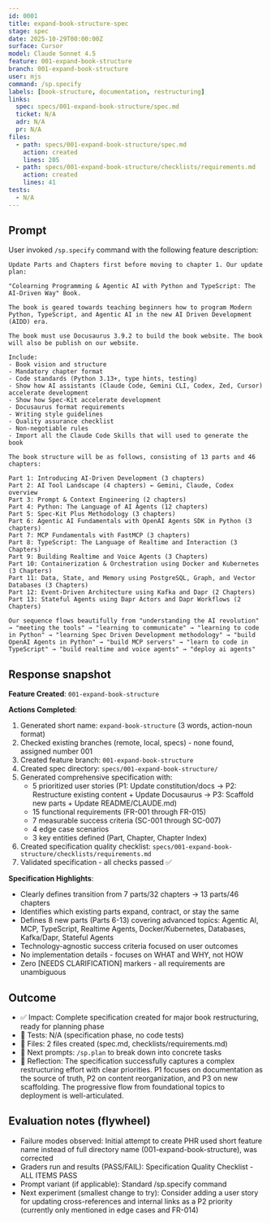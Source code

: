 ```yaml
---
id: 0001
title: expand-book-structure-spec
stage: spec
date: 2025-10-29T00:00:00Z
surface: Cursor
model: Claude Sonnet 4.5
feature: 001-expand-book-structure
branch: 001-expand-book-structure
user: mjs
command: /sp.specify
labels: [book-structure, documentation, restructuring]
links:
  spec: specs/001-expand-book-structure/spec.md
  ticket: N/A
  adr: N/A
  pr: N/A
files:
  - path: specs/001-expand-book-structure/spec.md
    action: created
    lines: 205
  - path: specs/001-expand-book-structure/checklists/requirements.md
    action: created
    lines: 41
tests:
  - N/A
---
```


## Prompt

User invoked `/sp.specify` command with the following feature description:

```
Update Parts and Chapters first before moving to chapter 1. Our update plan:

"Colearning Programming & Agentic AI with Python and TypeScript: The AI-Driven Way" Book.

The book is geared towards teaching beginners how to program Modern Python, TypeScript, and Agentic AI in the new AI Driven Development (AIDD) era.

The book must use Docusaurus 3.9.2 to build the book website. The book will also be publish on our website.

Include:
- Book vision and structure
- Mandatory chapter format
- Code standards (Python 3.13+, type hints, testing)
- Show how AI assistants (Claude Code, Gemini CLI, Codex, Zed, Cursor) accelerate development
- Show how Spec-Kit accelerate development
- Docusaurus format requirements
- Writing style guidelines
- Quality assurance checklist
- Non-negotiable rules
- Import all the Claude Code Skills that will used to generate the book

The book structure will be as follows, consisting of 13 parts and 46 chapters:

Part 1: Introducing AI-Driven Development (3 chapters)
Part 2: AI Tool Landscape (4 chapters) ← Gemini, Claude, Codex overview
Part 3: Prompt & Context Engineering (2 chapters)
Part 4: Python: The Language of AI Agents (12 chapters)
Part 5: Spec-Kit Plus Methodology (3 chapters)
Part 6: Agentic AI Fundamentals with OpenAI Agents SDK in Python (3 chapters)
Part 7: MCP Fundamentals with FastMCP (3 chapters)
Part 8: TypeScript: The Language of Realtime and Interaction (3 Chapters)
Part 9: Building Realtime and Voice Agents (3 Chapters)
Part 10: Containerization & Orchestration using Docker and Kubernetes (3 Chapters)
Part 11: Data, State, and Memory using PostgreSQL, Graph, and Vector Databases (3 Chapters)
Part 12: Event-Driven Architecture using Kafka and Dapr (2 Chapters)
Part 13: Stateful Agents using Dapr Actors and Dapr Workflows (2 Chapters)

Our sequence flows beautifully from "understanding the AI revolution" → "meeting the tools" → "learning to communicate" → "learning to code in Python" → "learning Spec Driven Development methodology" → "build OpenAI Agents in Python" → "build MCP servers" → "learn to code in TypeScript" → "build realtime and voice agents" → "deploy ai agents"
```

## Response snapshot

**Feature Created**: `001-expand-book-structure`

**Actions Completed**:
1. Generated short name: `expand-book-structure` (3 words, action-noun format)
2. Checked existing branches (remote, local, specs) - none found, assigned number 001
3. Created feature branch: `001-expand-book-structure`
4. Created spec directory: `specs/001-expand-book-structure/`
5. Generated comprehensive specification with:
   - 5 prioritized user stories (P1: Update constitution/docs → P2: Restructure existing content + Update Docusaurus → P3: Scaffold new parts + Update README/CLAUDE.md)
   - 15 functional requirements (FR-001 through FR-015)
   - 7 measurable success criteria (SC-001 through SC-007)
   - 4 edge case scenarios
   - 3 key entities defined (Part, Chapter, Chapter Index)
6. Created specification quality checklist: `specs/001-expand-book-structure/checklists/requirements.md`
7. Validated specification - all checks passed ✅

**Specification Highlights**:
- Clearly defines transition from 7 parts/32 chapters → 13 parts/46 chapters
- Identifies which existing parts expand, contract, or stay the same
- Defines 8 new parts (Parts 6-13) covering advanced topics: Agentic AI, MCP, TypeScript, Realtime Agents, Docker/Kubernetes, Databases, Kafka/Dapr, Stateful Agents
- Technology-agnostic success criteria focused on user outcomes
- No implementation details - focuses on WHAT and WHY, not HOW
- Zero [NEEDS CLARIFICATION] markers - all requirements are unambiguous

## Outcome

- ✅ Impact: Complete specification created for major book restructuring, ready for planning phase
- 🧪 Tests: N/A (specification phase, no code tests)
- 📁 Files: 2 files created (spec.md, checklists/requirements.md)
- 🔁 Next prompts: `/sp.plan` to break down into concrete tasks
- 🧠 Reflection: The specification successfully captures a complex restructuring effort with clear priorities. P1 focuses on documentation as the source of truth, P2 on content reorganization, and P3 on new scaffolding. The progressive flow from foundational topics to deployment is well-articulated.

## Evaluation notes (flywheel)

- Failure modes observed: Initial attempt to create PHR used short feature name instead of full directory name (001-expand-book-structure), was corrected
- Graders run and results (PASS/FAIL): Specification Quality Checklist - ALL ITEMS PASS
- Prompt variant (if applicable): Standard /sp.specify command
- Next experiment (smallest change to try): Consider adding a user story for updating cross-references and internal links as a P2 priority (currently only mentioned in edge cases and FR-014)
